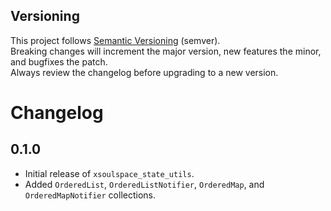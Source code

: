 ## Versioning

This project follows [Semantic Versioning](https://semver.org/) (semver).  
Breaking changes will increment the major version, new features the minor, and bugfixes the patch.  
Always review the changelog before upgrading to a new version.

# Changelog

## 0.1.0

- Initial release of `xsoulspace_state_utils`.
- Added `OrderedList`, `OrderedListNotifier`, `OrderedMap`, and `OrderedMapNotifier` collections.
